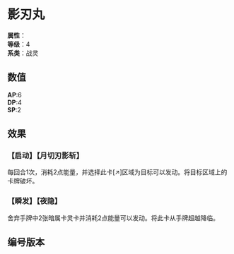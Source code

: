 <script setup>
let list = [
    { number: "SP01-002", url: "/packs/SP02" }
]
</script>

# 影刃丸

**属性**：<CardAttribute text="暗"/><br>
**等级**：4<br>
**系类**：战灵

## 数值

**AP**:6<br>
**DP**:4<br>
**SP**:2

## 效果

### 【启动】【月切刃影斩】

每回合1次，消耗2点能量，并选择此卡[↗]区域为目标可以发动。将目标区域上的卡牌破坏。

### 【瞬发】【夜隐】

舍弃手牌中2张暗属卡灵卡并消耗2点能量可以发动。将此卡从手牌超越降临。

## 编号版本

<CardNumberBox :list="list"/>
